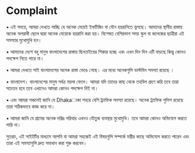 # Complaint

• এই সময়ে, আমরা দেখতে পাচ্ছি যে অনেক মেয়েই ইফটিজিং বা যৌন হয়রানিতে ভুগছে। আমাদের স্থানীয় রাস্তায় অনেক অপরাধী ছেলে দ্বারা অনেক মেয়েকে হয়রানি করা হয়। বিশেষত বেশিরভাগ সময় স্কুল বা কলেজের ছাত্রীরা এই সমস্যার মুখোমুখি হন।

• আমাদের দেশে বহু মানুষ বাংলাদেশের রাস্তায় ছিনতাইয়ের শিকার হচ্ছে এবং এখন দিন দিন এটি বাড়ছে কিন্তু কোনও পদক্ষেপ নিতে পারে না।

• আমরা দেখতে পাই বাংলাদেশের অনেক রাস্তা ভেঙে গেছে। এর মধ্যে অনেকগুলি ডাস্টবিন সমস্যা রয়েছে ।

• বাংলাদেশ। বাংলাদেশের মানুষ সর্বত্র ময়লা ফেলে। আমরা যদি তাদের কাছ থেকে তহবিল গ্রহণ করি তবে তারা সচেতন হবে তবে এখানেও আমরা কোনও পদক্ষেপ নিই না।

• এবং আমরা সকলেই জানি যে Dhakaাকা শহরে বেশি ট্র্যাফিক সমস্যা রয়েছে। অনেক ট্র্যাফিক পুলিশ রয়েছে তারা সঠিকভাবে কাজ করে না।

• আমরা জানি যে গ্রামের অনেক দরিদ্র পরিবার এখনও যৌতুক ব্যবস্থার মুখোমুখি। তবে আমরা কোনও অভিযোগ করতে পারি না।


সুতরাং, এই সাইটটির মাধ্যমে আপনি বা আমরা সহজেই এই বিষয়গুলি সম্পর্কে মন্ত্রীর কাছে অভিযোগ করতে পারেন এবং তারা এই সমস্যাগুলি দ্রুত সমাধান করা শুরু করবেন।
